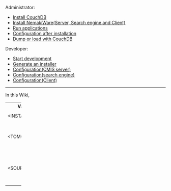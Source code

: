 Administrator:
* [Install CouchDB](https://github.com/NemakiWare/NemakiWare/wiki/Install-CouchDB)
* [Install NemakiWare(Server, Search engine and Client)](https://github.com/NemakiWare/NemakiWare/wiki/Install-NemakiWare%28Server,-Search-engine-and-Client%29)
* [Run applications](https://github.com/NemakiWare/NemakiWare/wiki/Run-applications)
* [Configuration after installation](https://github.com/NemakiWare/NemakiWare/wiki/Configuration-after-installation)
* [Dump or load with CouchDB](https://github.com/NemakiWare/NemakiWare/wiki/Dump-or--load-with-CouchDB)

Developer:
* [Start development](https://github.com/NemakiWare/NemakiWare/wiki/Start-development)
* [Generate an installer](https://github.com/NemakiWare/NemakiWare/wiki/Generate-an-installer)
* [Configuration(CMIS server)](https://github.com/NemakiWare/NemakiWare/wiki/Configuration%28CMIS-server%29)
* [Configuration(search engine)](https://github.com/NemakiWare/NemakiWare/wiki/Configuration%28search-engine%29)
* [Configuration(Client)](https://github.com/NemakiWare/NemakiWare/wiki/Configuration%28Client%29)

---
In this Wiki,
<table style="width:10%; border:0; font-size:1em;">
<tr><th>Variable</th><th>Description</th></tr>
<tr><td>&lt;INSTALL_PATH&gt;</td><td>The target folder of the installer</td></tr>
<tr><td>&lt;TOMCAT_PATH&gt;</td><td>The installed tomcat's folder. <br/>This equals to<br/>&lt;INSTALL_PATH&gt;/apache-tomcat-7.x.xx/</td></tr>
<tr><td>&lt;SOURCE_PATH&gt;</td><td>The root folder of the source code.<br/>If you have cloned this repository, the created folder "NemakiWare" is SOURCE_PATH.</td></tr>
</table>